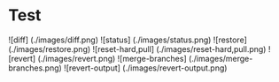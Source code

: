 # Test
![diff] (./images/diff.png)
![status] (./images/status.png)
![restore] (./images/restore.png)
![reset-hard,pull] (./images/reset-hard,pull.png)
![revert] (./images/revert.png)
![merge-branches] (./images/merge-branches.png)
![revert-output] (./images/revert-output.png)
